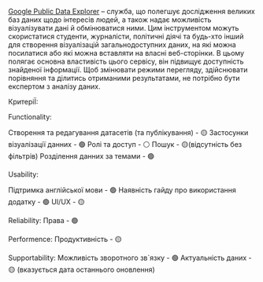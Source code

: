 [Google Public Data Explorer](https://www.google.com/publicdata/directory) – служба, що полегшує дослідження великих баз даних щодо інтересів людей, а також надає можливість візуалізувати дані й обмінюватися ними. Цим інструментом можуть скористатися студенти, журналісти, політичні діячі та будь-хто інший для створення візуалізацій загальнодоступних даних, на які можна посилатися або які можна вставляти на власні веб-сторінки. В цьому полягає основна властивість цього сервісу, він підвищує доступність знайденої інформації. Щоб змінювати режими перегляду, здійснювати порівняння та ділитись отриманими результатами, не потрібно бути експертом з аналізу даних.

КритеріЇ:

Functionality:

Створення та редагування датасетів (та публікування) - 🟡 
Застосунки візуалізації данних - 🟢
Ролі та доступ - ⚪️
Пошук - 🟡(відсутність без фільтрів)
Розділення данних за темами - 🟢 

Usability:

Підтримка англійської мови - 🟢
Наявність гайду про використання додатку - 🟢
UI/UX - 🟡

Reliability:
Права - 🟢

Performence:
Продуктивність - 🟡

Supportability:
Можливість зворотного зв`язку - 🟢
Актуальність даних - 🟡 (вказується дата останнього оновлення)